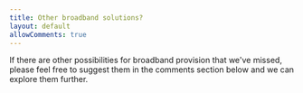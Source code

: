 ```yaml
---
title: Other broadband solutions?
layout: default
allowComments: true
---
```



If there are other possibilities for broadband provision that we've missed, please feel free to
suggest them in the comments section below and we can explore them further.
